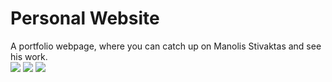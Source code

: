 # Personal Website
A portfolio webpage, where you can catch up on Manolis Stivaktas and see his work. 
</br>
<a src="#"><img src="https://img.icons8.com/color/48/000000/html-5.png"/></a>
<a src="#"><img src="https://img.icons8.com/color/48/000000/css3.png"/></a>
<a src="#"><img src="https://img.icons8.com/color/48/000000/javascript.png"/></a>



